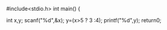 #include<stdio.h>
int main()
{

   int x,y;
   scanf("%d",&x);
   y=(x>5 ? 3 :4);
   printf("%d",y);
   return0; 
